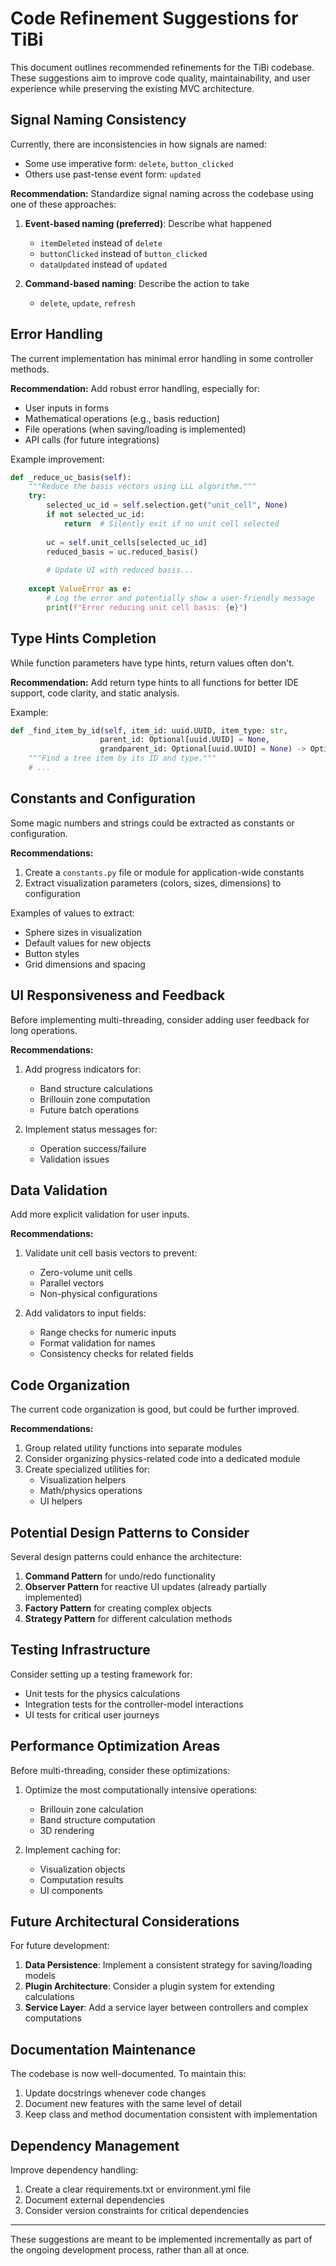# Code Refinement Suggestions for TiBi

This document outlines recommended refinements for the TiBi codebase. These suggestions aim to improve code quality, maintainability, and user experience while preserving the existing MVC architecture.

## Signal Naming Consistency

Currently, there are inconsistencies in how signals are named:

- Some use imperative form: `delete`, `button_clicked`
- Others use past-tense event form: `updated`

**Recommendation:** Standardize signal naming across the codebase using one of these approaches:

1. **Event-based naming (preferred)**: Describe what happened
   - `itemDeleted` instead of `delete`
   - `buttonClicked` instead of `button_clicked` 
   - `dataUpdated` instead of `updated`

2. **Command-based naming**: Describe the action to take
   - `delete`, `update`, `refresh`

## Error Handling

The current implementation has minimal error handling in some controller methods.

**Recommendation:** Add robust error handling, especially for:

- User inputs in forms
- Mathematical operations (e.g., basis reduction)
- File operations (when saving/loading is implemented)
- API calls (for future integrations)

Example improvement:
```python
def _reduce_uc_basis(self):
    """Reduce the basis vectors using LLL algorithm."""
    try:
        selected_uc_id = self.selection.get("unit_cell", None)
        if not selected_uc_id:
            return  # Silently exit if no unit cell selected
            
        uc = self.unit_cells[selected_uc_id]
        reduced_basis = uc.reduced_basis()
        
        # Update UI with reduced basis...
        
    except ValueError as e:
        # Log the error and potentially show a user-friendly message
        print(f"Error reducing unit cell basis: {e}")
```

## Type Hints Completion

While function parameters have type hints, return values often don't.

**Recommendation:** Add return type hints to all functions for better IDE support, code clarity, and static analysis.

Example:
```python
def _find_item_by_id(self, item_id: uuid.UUID, item_type: str, 
                    parent_id: Optional[uuid.UUID] = None, 
                    grandparent_id: Optional[uuid.UUID] = None) -> Optional[QStandardItem]:
    """Find a tree item by its ID and type."""
    # ...
```

## Constants and Configuration

Some magic numbers and strings could be extracted as constants or configuration.

**Recommendations:**

1. Create a `constants.py` file or module for application-wide constants
2. Extract visualization parameters (colors, sizes, dimensions) to configuration

Examples of values to extract:
- Sphere sizes in visualization
- Default values for new objects
- Button styles
- Grid dimensions and spacing

## UI Responsiveness and Feedback

Before implementing multi-threading, consider adding user feedback for long operations.

**Recommendations:**

1. Add progress indicators for:
   - Band structure calculations
   - Brillouin zone computation
   - Future batch operations

2. Implement status messages for:
   - Operation success/failure
   - Validation issues

## Data Validation

Add more explicit validation for user inputs.

**Recommendations:**

1. Validate unit cell basis vectors to prevent:
   - Zero-volume unit cells
   - Parallel vectors
   - Non-physical configurations

2. Add validators to input fields:
   - Range checks for numeric inputs
   - Format validation for names
   - Consistency checks for related fields

## Code Organization

The current code organization is good, but could be further improved.

**Recommendations:**

1. Group related utility functions into separate modules
2. Consider organizing physics-related code into a dedicated module
3. Create specialized utilities for:
   - Visualization helpers
   - Math/physics operations
   - UI helpers

## Potential Design Patterns to Consider

Several design patterns could enhance the architecture:

1. **Command Pattern** for undo/redo functionality
2. **Observer Pattern** for reactive UI updates (already partially implemented)
3. **Factory Pattern** for creating complex objects
4. **Strategy Pattern** for different calculation methods

## Testing Infrastructure

Consider setting up a testing framework for:

- Unit tests for the physics calculations
- Integration tests for the controller-model interactions
- UI tests for critical user journeys

## Performance Optimization Areas

Before multi-threading, consider these optimizations:

1. Optimize the most computationally intensive operations:
   - Brillouin zone calculation
   - Band structure computation
   - 3D rendering

2. Implement caching for:
   - Visualization objects
   - Computation results
   - UI components

## Future Architectural Considerations

For future development:

1. **Data Persistence**: Implement a consistent strategy for saving/loading models
2. **Plugin Architecture**: Consider a plugin system for extending calculations
3. **Service Layer**: Add a service layer between controllers and complex computations

## Documentation Maintenance

The codebase is now well-documented. To maintain this:

1. Update docstrings whenever code changes
2. Document new features with the same level of detail
3. Keep class and method documentation consistent with implementation

## Dependency Management

Improve dependency handling:

1. Create a clear requirements.txt or environment.yml file
2. Document external dependencies
3. Consider version constraints for critical dependencies

---

These suggestions are meant to be implemented incrementally as part of the ongoing development process, rather than all at once.
